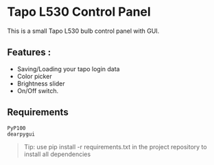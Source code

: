 # Tapo L530 Control Panel
This is a small Tapo L530 bulb control panel with GUI.

## Features :

 - Saving/Loading your tapo login data
 - Color picker 
 - Brightness slider
 - On/Off switch.

## Requirements
	PyP100 
	dearpygui
	

> Tip: use pip install -r requirements.txt in the project repository to install all dependencies
